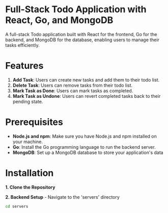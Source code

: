 <!-- # todo_app--react_go -->

# Full-Stack Todo Application with React, Go, and MongoDB

A full-stack Todo application built with React for the frontend, Go for the backend, and MongoDB for the database, enabling users to manage their tasks efficiently.

# Features

1. **Add Task**: Users can create new tasks and add them to their todo list.
2. **Delete Task**: Users can remove tasks from their todo list.
3. **Mark Task as Done**: Users can mark tasks as completed.
4. **Mark Task as Undone**: Users can revert completed tasks back to their pending state.

# Prerequisites

- **Node.js and npm**: Make sure you have Node.js and npm installed on your machine.
- **Go**: Install the Go programming language to run the backend server.
- **MongoDB**: Set up a MongoDB database to store your application's data

# Installation

**1. Clone the Repository**

**2. Backend Setup** - Navigate to the 'servers' directory

```sh
cd servers
```
